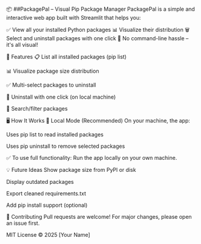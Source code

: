📦 ##PackagePal – Visual Pip Package Manager
PackagePal is a simple and interactive web app built with Streamlit that helps you:

✅ View all your installed Python packages
📊 Visualize their distribution
🗑 Select and uninstall packages with one click
🚀 No command-line hassle – it's all visual!



🧰 Features
📋 List all installed packages (pip list)

📊 Visualize package size distribution

✅ Multi-select packages to uninstall

🔄 Uninstall with one click (on local machine)

🔎 Search/filter packages

🖥️ How It Works
📍 Local Mode (Recommended)
On your machine, the app:

Uses pip list to read installed packages

Uses pip uninstall to remove selected packages


✅ To use full functionality:
Run the app locally on your own machine.

💡 Future Ideas
 Show package size from PyPI or disk

 Display outdated packages

 Export cleaned requirements.txt

 Add pip install support (optional)

🤝 Contributing
Pull requests are welcome! For major changes, please open an issue first.


MIT License © 2025 [Your Name]

